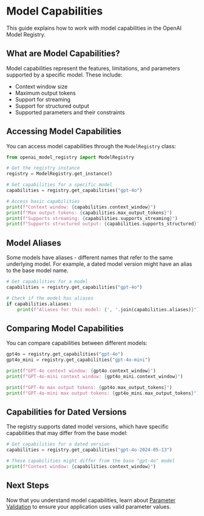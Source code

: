 # Model Capabilities

This guide explains how to work with model capabilities in the OpenAI Model Registry.

## What are Model Capabilities?

Model capabilities represent the features, limitations, and parameters supported by a specific model. These include:

- Context window size
- Maximum output tokens
- Support for streaming
- Support for structured output
- Supported parameters and their constraints

## Accessing Model Capabilities

You can access model capabilities through the `ModelRegistry` class:

```python
from openai_model_registry import ModelRegistry

# Get the registry instance
registry = ModelRegistry.get_instance()

# Get capabilities for a specific model
capabilities = registry.get_capabilities("gpt-4o")

# Access basic capabilities
print(f"Context window: {capabilities.context_window}")
print(f"Max output tokens: {capabilities.max_output_tokens}")
print(f"Supports streaming: {capabilities.supports_streaming}")
print(f"Supports structured output: {capabilities.supports_structured}")
```

## Model Aliases

Some models have aliases - different names that refer to the same underlying model. For example, a dated model version might have an alias to the base model name.

```python
# Get capabilities for a model
capabilities = registry.get_capabilities("gpt-4o")

# Check if the model has aliases
if capabilities.aliases:
    print(f"Aliases for this model: {', '.join(capabilities.aliases)}")
```

## Comparing Model Capabilities

You can compare capabilities between different models:

```python
gpt4o = registry.get_capabilities("gpt-4o")
gpt4o_mini = registry.get_capabilities("gpt-4o-mini")

print(f"GPT-4o context window: {gpt4o.context_window}")
print(f"GPT-4o-mini context window: {gpt4o_mini.context_window}")

print(f"GPT-4o max output tokens: {gpt4o.max_output_tokens}")
print(f"GPT-4o-mini max output tokens: {gpt4o_mini.max_output_tokens}")
```

## Capabilities for Dated Versions

The registry supports dated model versions, which have specific capabilities that may differ from the base model:

```python
# Get capabilities for a dated version
capabilities = registry.get_capabilities("gpt-4o-2024-05-13")

# These capabilities might differ from the base "gpt-4o" model
print(f"Context window: {capabilities.context_window}")
```

## Next Steps

Now that you understand model capabilities, learn about [Parameter Validation](parameter-validation.md) to ensure your application uses valid parameter values.
